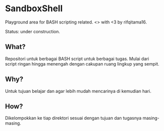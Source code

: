 # SandboxShell
Playground area for BASH scripting related. &lt;> with &lt;3 by rifqitama16.

Status: under construction.

## What?
Repositori untuk berbagai BASH script untuk berbagai tugas. Mulai dari script ringan hingga menengah dengan cakupan ruang lingkup yang sempit.

## Why?
Untuk tujuan belajar dan agar lebih mudah mencarinya di kemudian hari.

## How?
Dikelompokkan ke tiap direktori sesuai dengan tujuan dan tugasnya masing-masing.
